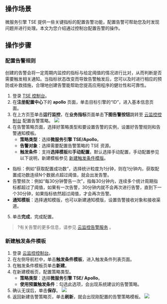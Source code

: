 ## 操作场景

微服务引擎 TSE 提供一些关键指标的配置告警功能，配置告警可帮助您及时发现问题并进行处理。本文为您介绍通过控制台配置告警的操作。

## 操作步骤

### 配置告警规则

创建的告警会将一定周期内监控的指标与给定阈值的情况进行比对，从而判断是否需要触发相关通知。当指标状态改变而导致告警触发后，您可以及时进行相应的预防或补救措施，合理地创建告警能帮助您提高应用程序的健壮性和可靠性。

1. 登录 [TSE 控制台](https://console.cloud.tencent.com/tse)。
2. 在**注册配置中心**下的 **apollo** 页面，单击目标引擎的“ID”，进入基本信息页面。
3. 在上方页签单击**运行监控**，在**业务指标**页面单击**下图告警按钮**跳转至 [云监控控制台](https://console.cloud.tencent.com/monitor/policylist) 配置告警策略。
   ![](https://qcloudimg.tencent-cloud.cn/raw/aeeab1f819e7d239c18f7ef918336b5b.png)
4. 在告警策略页面，选择好策略类型和要设置告警的实例，设置好告警规则和告警通知模板。
   - **策略类型**：选择**微服务引擎 TSE/Apollo**。
   - **告警对象**：选择需要配置告警策略的 TSE 资源。
   - **触发条件**：支持**选择模板**和**手动配置**，默认选择手动配置，手动配置参见以下说明，新建模板参见 [新建触发条件模版](https://cloud.tencent.com/document/product/597/57244#新建触发条件模板)。
     <dx-alert infotype="explain" title="">

- 指标：例如“获取配置成功数”，选择统计粒度为1分钟，则在1分钟内，获取配置成功数连续N个数据点超过阈值，就会出发告警。
- 告警频次：例如“每30分钟警告一次”，指每30分钟内，连续多个统计周期指标都超过了阈值，如果有一次告警，30分钟内就不会再次进行告警，直到下一个30分钟，如果指标依然超过阈值，才会再次告警。
  </dx-alert>
 - **通知模板**：选择通知模版，也可以新建通知模版，设置告警接收对象和接收渠道。

5. 单击**完成**，完成配置。

>?有关告警的更多信息，请参见 [云监控告警服务](https://cloud.tencent.com/document/product/248/50398) 。

### 新建触发条件模板

1. 登录 [云监控控制台](https://console.cloud.tencent.com/monitor/)。
2. 在左侧导航栏中，单击**触发条件模板**，进入触发条件列表页面。
3. 在触发条件模板页单击**新建**。
4. 在新建模板页，配置策略类型。
   - **策略类型**：选择**微服务引擎 TSE/ Apollo**。
   - **使用预置触发条件**：勾选此选项，会出现系统建议的告警策略。
5. 确认无误后，单击**保存**。
   ![](https://qcloudimg.tencent-cloud.cn/raw/de16adfe08877c544cfdf2aea2b70e98.png)
6. 返回新建告警策略页，单击**刷新**，就会出现刚配置的告警策略模板。
   ![](https://qcloudimg.tencent-cloud.cn/raw/327040bb08935578c306e8209f21ca50.png)
